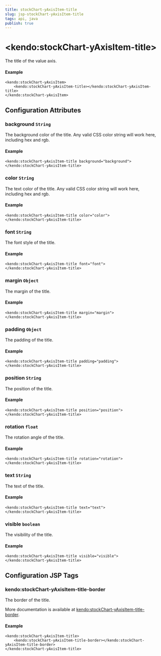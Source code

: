 ```yaml
---
title: stockChart-yAxisItem-title
slug: jsp-stockChart-yAxisItem-title
tags: api, java
publish: true
---
```


# \<kendo:stockChart-yAxisItem-title\>

The title of the value axis.

#### Example
    <kendo:stockChart-yAxisItem>
        <kendo:stockChart-yAxisItem-title></kendo:stockChart-yAxisItem-title>
    </kendo:stockChart-yAxisItem>

## Configuration Attributes

### background `String`

The background color of the title. Any valid CSS color string will work here, including
hex and rgb.

#### Example
    <kendo:stockChart-yAxisItem-title background="background">
    </kendo:stockChart-yAxisItem-title>

### color `String`

The text color of the title. Any valid CSS color string will work here, including hex and rgb.

#### Example
    <kendo:stockChart-yAxisItem-title color="color">
    </kendo:stockChart-yAxisItem-title>

### font `String`

The font style of the title.

#### Example
    <kendo:stockChart-yAxisItem-title font="font">
    </kendo:stockChart-yAxisItem-title>

### margin `Object`

The margin of the title.

#### Example
    <kendo:stockChart-yAxisItem-title margin="margin">
    </kendo:stockChart-yAxisItem-title>

### padding `Object`

The padding of the title.

#### Example
    <kendo:stockChart-yAxisItem-title padding="padding">
    </kendo:stockChart-yAxisItem-title>

### position `String`

The position of the title.

#### Example
    <kendo:stockChart-yAxisItem-title position="position">
    </kendo:stockChart-yAxisItem-title>

### rotation `float`

The rotation angle of the title.

#### Example
    <kendo:stockChart-yAxisItem-title rotation="rotation">
    </kendo:stockChart-yAxisItem-title>

### text `String`

The text of the title.

#### Example
    <kendo:stockChart-yAxisItem-title text="text">
    </kendo:stockChart-yAxisItem-title>

### visible `boolean`

The visibility of the title.

#### Example
    <kendo:stockChart-yAxisItem-title visible="visible">
    </kendo:stockChart-yAxisItem-title>


##  Configuration JSP Tags

### kendo:stockChart-yAxisItem-title-border

The border of the title.

More documentation is available at [kendo:stockChart-yAxisItem-title-border](stockchart/yaxisitem-title-border).

#### Example

    <kendo:stockChart-yAxisItem-title>
        <kendo:stockChart-yAxisItem-title-border></kendo:stockChart-yAxisItem-title-border>
    </kendo:stockChart-yAxisItem-title>

 
